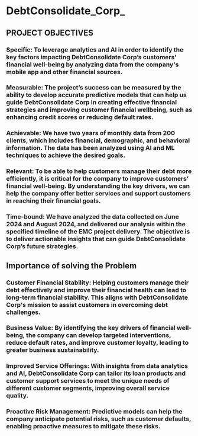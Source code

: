 # DebtConsolidate_Corp_

## PROJECT OBJECTIVES


### Specific: To leverage analytics and AI in order to identify the key factors impacting DebtConsolidate Corp’s customers' financial well-being by analyzing data from the company's mobile app and other financial sources.

### Measurable: The project’s success can be measured by the ability to develop accurate predictive models that can help us guide DebtConsolidate Corp in creating effective financial strategies and improving customer financial wellbeing, such as enhancing credit scores or reducing default rates.

### Achievable: We have two years of monthly data from 200 clients, which includes financial, demographic, and behavioral information. The data has been analyzed using AI and ML techniques to achieve the desired goals.

### Relevant: To be able to help customers manage their debt more efficiently, it is critical for the company to improve customers’ financial well-being. By understanding the key drivers, we can help the company offer better services and support customers in reaching their financial goals.

### Time-bound: We have analyzed the data collected on June 2024 and August 2024, and delivered our analysis within the specified timeline of the EMC project delivery. The objective is to deliver actionable insights that can guide DebtConsolidate Corp’s future strategies​.

## Importance of solving the Problem

### Customer Financial Stability: Helping customers manage their debt effectively and improve their financial health can lead to long-term financial stability. This aligns with DebtConsolidate Corp's mission to assist customers in overcoming debt challenges.
### Business Value: By identifying the key drivers of financial well-being, the company can develop targeted interventions, reduce default rates, and improve customer loyalty, leading to greater business sustainability.
### Improved Service Offerings: With insights from data analytics and AI, DebtConsolidate Corp can tailor its loan products and customer support services to meet the unique needs of different customer segments, improving overall service quality.
### Proactive Risk Management: Predictive models can help the company anticipate potential risks, such as customer defaults, enabling proactive measures to mitigate these risks​.



